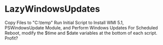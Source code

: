 # LazyWindowsUpdates

Copy Files to "C:\temp"
Run Initial Script to Install WMI 5.1, PSWindowsUpdate Module, and Perform Windows Updates
For Scheduled Reboot, modify the $time and $date variables at the bottom of each script.
Profit?
